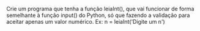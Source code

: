 Crie um programa que tenha a função leiaInt(), que vai funcionar de forma semelhante à função input() do Python, só que fazendo a validação para aceitar apenas um valor numérico. 
Ex:
n = leiaInt('Digite um n')